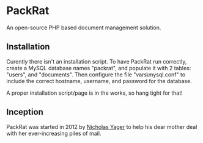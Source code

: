 PackRat
=======

An open-source PHP based document management solution.

## Installation

Curently there isn't an installation script. To have PackRat run correctly, create a MySQL database names "packrat", and populate it with 2 tables: "users", and "documents". Then configure the file "vars\mysql.conf" to include the correct hostname, username, and password for the database.

A proper installation script/page is in the works, so hang tight for that!

## Inception

PackRat was started in 2012 by [Nicholas Yager](http://www.nicholasyager.com) to help his dear mother deal with her ever-increasing piles of mail.
